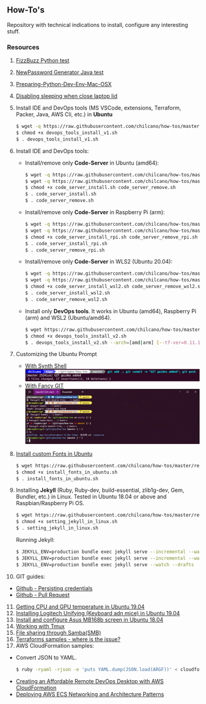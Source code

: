 ## How-To's

Repository with technical indications to install, configure any interesting stuff. 

### Resources

1. [FizzBuzz Python test](resources/fizzbuzz1.py)
2. [NewPassword Generator Java test](resources/NewPasswordGenerator.java)
3. [Preparing-Python-Dev-Env-Mac-OSX](resources/preparing_python_dev_env_mac_osx.md)
4. [Disabling sleeping when close laptop lid](resources/disable_sleeping_when_close_laptop_lid.md)
5. Install IDE and DevOps tools (MS VSCode, extensions, Terraform, Packer, Java, AWS Cli, etc.) in **Ubuntu**
   ```sh
   $ wget -q https://raw.githubusercontent.com/chilcano/how-tos/master/resources/[devops_tools_install_v1.sh](resources/devops_tools_install_v1.sh)
   $ chmod +x devops_tools_install_v1.sh  
   $ . devops_tools_install_v1.sh
   ```  
6. Install IDE and DevOps tools:  
   * Install/remove only **Code-Server** in Ubuntu (amd64):
      ```sh
      $ wget -q https://raw.githubusercontent.com/chilcano/how-tos/master/resources/[code_server_install.sh](resources/code_server_install.sh)
      $ wget -q https://raw.githubusercontent.com/chilcano/how-tos/master/resources/[code_server_remove.sh](resources/code_server_remove.sh)
      $ chmod +x code_server_install.sh code_server_remove.sh
      $ . code_server_install.sh
      $ . code_server_remove.sh
      ```
   * Install/remove only **Code-Server** in Raspberry Pi (arm):
      ```sh
      $ wget -q https://raw.githubusercontent.com/chilcano/how-tos/master/resources/[code_server_install_rpi.sh](resources/code_server_install_rpi.sh)
      $ wget -q https://raw.githubusercontent.com/chilcano/how-tos/master/resources/[code_server_remove_rpi.sh](resources/code_server_remove_rpi.sh)
      $ chmod +x code_server_install_rpi.sh code_server_remove_rpi.sh
      $ . code_server_install_rpi.sh
      $ . code_server_remove_rpi.sh
      ```
   * Install/remove only **Code-Server** in WLS2 (Ubuntu 20.04):
      ```sh
      $ wget -q https://raw.githubusercontent.com/chilcano/how-tos/master/resources/<a href="resources/code_server_install_wsl2.sh">code_server_install_wsl2.sh</a> 
      $ wget -q https://raw.githubusercontent.com/chilcano/how-tos/master/resources/[code_server_remove.sh](resources/code_server_remove_wsl2.sh)
      $ chmod +x code_server_install_wsl2.sh code_server_remove_wsl2.sh
      $ . code_server_install_wsl2.sh
      $ . code_server_remove_wsl2.sh
      ```
   * Install only **DevOps tools**. It works in Ubuntu (amd64), Raspberry Pi (arm) and WSL2 (Ubuntu/amd64).
      ```sh
      $ wget https://raw.githubusercontent.com/chilcano/how-tos/master/resources/[devops_tools_install_v2.sh](resources/devops_tools_install_v2.sh)  
      $ chmod +x devops_tools_install_v2.sh 
      $ . devops_tools_install_v2.sh --arch=[amd|arm] [--tf-ver=0.11.15-oci] [--packer-ver=1.5.5]
      ```
7. Customizing the Ubuntu Prompt  
   - [With Synth Shell](resources/fancy_prompt_with_synth_shell.md)   
      ![](resources/fancy_prompt_ubuntu_with_synth_shell.png)  
   - [With Fancy GIT](resources/fancy_prompt_with_fancy_git.md)  
      ![](resources/fancy_prompt_ubuntu_with_fancy_git_updated3.png) 

8. [Install custom Fonts in Ubuntu](resources/install_fonts_in_ubuntu.sh)  
   ```sh
   $ wget https://raw.githubusercontent.com/chilcano/how-tos/master/resources/install_fonts_in_ubuntu.sh
   $ chmod +x install_fonts_in_ubuntu.sh
   $ . install_fonts_in_ubuntu.sh
   ```  
9. Installing **Jekyll** (Ruby, Ruby-dev, build-essential, zlib1g-dev, Gem, Bundler, etc.) in Linux. Tested in Ubuntu 18.04 or above and Raspbian/Raspberry Pi OS.
   ```sh
   $ wget https://raw.githubusercontent.com/chilcano/how-tos/master/resources/[setting_jekyll_in_linux.sh](resources/setting_jekyll_in_linux.sh) 
   $ chmod +x setting_jekyll_in_linux.sh
   $ . setting_jekyll_in_linux.sh
   ```
   Running Jekyll:   
   ```sh
   $ JEKYLL_ENV=production bundle exec jekyll serve --incremental --watch
   $ JEKYLL_ENV=production bundle exec jekyll serve --incremental --watch --host=0.0.0.0
   $ JEKYLL_ENV=production bundle exec jekyll serve --watch --drafts
   ```
10. GIT guides:
   - [Github - Persisting credentials](resources/git_saving_credentials.md)
   - [Github - Pull Request](resources/git_pull_request_guide.md)
11. [Getting CPU and GPU temperature in Ubuntu 19.04](resources/getting_temperature_cpu_gpu_hd_in_ubuntu.md)
12. [Installing Logitech Unifying (Keyboard adn mice) in Ubuntu 19.04](resources/installing_logitech_unifying_in_ubuntu_19_04.md)
13. [Install and configure Asus MB168b screen in Ubuntu 18.04](resources/install_and_setup_mb168b_in_ubuntu.md)
14. [Working with Tmux](resources/working_with_tmux.md)
15. [File sharing through Samba(SMB)](resources/install_and_config_samba.md)
16. [Terraforms samples - where is the issue?](aws-terraform-where-is-the-issue/) 
17. AWS CloudFormation samples:  
   - Convert JSON to YAML.  
     ```sh
     $ ruby -ryaml -rjson -e 'puts YAML.dump(JSON.load(ARGF))' < cloudformation_template_example.json > cloudformation_template_example.yaml
     ```
   - [Creating an Affordable Remote DevOps Desktop with AWS CloudFormation](https://github.com/chilcano/affordable-remote-desktop/tree/master/resources/cloudformation)
   - [Deploying AWS ECS Networking and Architecture Patterns](https://github.com/chilcano/cfn-samples/tree/master/ECS/README.md)
   
  